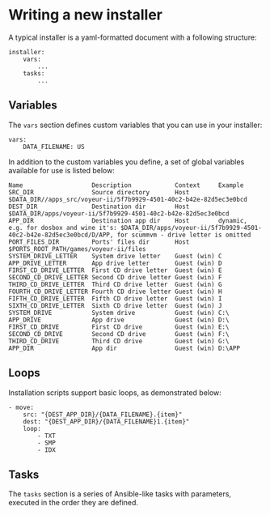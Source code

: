 # Writing a new installer

A typical installer is a yaml-formatted document with a following structure:

    installer:
        vars:
            ...
        tasks:
            ...

## Variables

The `vars` section defines custom variables that you can use in your installer:

    vars:
        DATA_FILENAME: US

In addition to the custom variables you define, a set of global variables available for use is listed below:

    Name                   Description            Context     Example
    SRC_DIR                Source directory       Host        $DATA_DIR//apps_src/voyeur-ii/5f7b9929-4501-40c2-b42e-82d5ec3e0bcd
    DEST_DIR               Destination dir        Host        $DATA_DIR/apps/voyeur-ii/5f7b9929-4501-40c2-b42e-82d5ec3e0bcd
    APP_DIR                Destination app dir    Host        dynamic, e.g. for dosbox and wine it's: $DATA_DIR/apps/voyeur-ii/5f7b9929-4501-40c2-b42e-82d5ec3e0bcd/D/APP, for scummvm - drive letter is omitted
    PORT_FILES_DIR         Ports' files dir       Host        $PORTS_ROOT_PATH/games/voyeur-ii/files
    SYSTEM_DRIVE_LETTER    System drive letter    Guest (win) C
    APP_DRIVE_LETTER       App drive letter       Guest (win) D
    FIRST_CD_DRIVE_LETTER  First CD drive letter  Guest (win) E
    SECOND_CD_DRIVE_LETTER Second CD drive letter Guest (win) F
    THIRD_CD_DRIVE_LETTER  Third CD drive letter  Guest (win) G
    FOURTH_CD_DRIVE_LETTER Fourth CD drive letter Guest (win) H
    FIFTH_CD_DRIVE_LETTER  Fifth CD drive letter  Guest (win) I
    SIXTH_CD_DRIVE_LETTER  Sixth CD drive letter  Guest (win) J
    SYSTEM_DRIVE           System drive           Guest (win) C:\
    APP_DRIVE              App drive              Guest (win) D:\
    FIRST_CD_DRIVE         First CD drive         Guest (win) E:\
    SECOND_CD_DRIVE        Second CD drive        Guest (win) F:\
    THIRD_CD_DRIVE         Third CD drive         Guest (win) G:\
    APP_DIR                App dir                Guest (win) D:\APP

## Loops

Installation scripts support basic loops, as demonstrated below:

    - move:
        src: "{DEST_APP_DIR}/{DATA_FILENAME}.{item}"
        dest: "{DEST_APP_DIR}/{DATA_FILENAME}1.{item}"
        loop:
            - TXT
            - SMP
            - IDX

## Tasks

The `tasks` section is a series of Ansible-like tasks with parameters, executed in the order they are defined.
